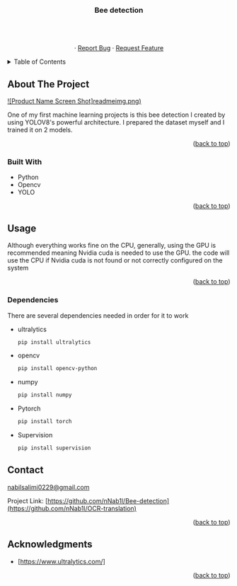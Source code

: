 <!-- Improved compatibility of back to top link: See: https://github.com/othneildrew/Best-README-Template/pull/73 -->
<a name="readme-top"></a>
<!--
*** Thanks for checking out the Best-README-Template. If you have a suggestion
*** that would make this better, please fork the repo and create a pull request
*** or simply open an issue with the tag "enhancement".
*** Don't forget to give the project a star!
*** Thanks again! Now go create something AMAZING! :D
-->



<!-- PROJECT SHIELDS -->
<!--
*** I'm using markdown "reference style" links for readability.
*** Reference links are enclosed in brackets [ ] instead of parentheses ( ).
*** See the bottom of this document for the declaration of the reference variables
*** for contributors-url, forks-url, etc. This is an optional, concise syntax you may use.
*** https://www.markdownguide.org/basic-syntax/#reference-style-links
-->

<!-- PROJECT LOGO -->
<br />
<div align="center">

<h3 align="center">Bee detection</h3>

  <p align="center">
    <br />
    <br />
    <br />
    ·
    <a href="https://github.com/nNab1l/Bee-detection/issues">Report Bug</a>
    ·
    <a href="https://github.com/nNab1l/Bee-detection/issues">Request Feature</a>
  </p>
</div>



<!-- TABLE OF CONTENTS -->
<details>
  <summary>Table of Contents</summary>
  <ol>
    <li>
      <a href="#about-the-project">About The Project</a>
      <ul>
        <li><a href="#built-with">Built With</a></li>
      </ul>
    </li>
    <li><a href="#usage">Usage</a></li>
    <li><a href="#usage">Dependencies</a></li>
    <li><a href="#contact">Contact</a></li>
    <li><a href="#acknowledgments">Acknowledgments</a></li>
  </ol>
</details>



<!-- ABOUT THE PROJECT -->
## About The Project

[![Product Name Screen Shot]readmeimg.png)](usage)

One of my first machine learning projects is this bee detection I created
by using YOLOV8's powerful architecture. I prepared the dataset myself and
I trained it on 2 models.

<p align="right">(<a href="#readme-top">back to top</a>)</p>



### Built With

* Python
* Opencv
* YOLO


<p align="right">(<a href="#readme-top">back to top</a>)</p>



<!-- USAGE EXAMPLES -->
## Usage

Although everything works fine on the CPU, generally, using the 
GPU is recommended meaning Nvidia cuda is needed to use the GPU.
the code will use the CPU if Nvidia cuda is not found or
not correctly configured on the system

<p align="right">(<a href="#readme-top">back to top</a>)</p>


### Dependencies

There are several dependencies needed in order for it
to work 

* ultralytics
  ```sh
  pip install ultralytics
  ```
* opencv
  ```sh
  pip install opencv-python
  ```
* numpy
  ```sh
  pip install numpy
  ```
* Pytorch
  ```sh
  pip install torch
  ```
* Supervision
  ```sh
  pip install supervision
  ```


<!-- CONTACT -->
## Contact

nabilsalimi0229@gmail.com

Project Link: [https://github.com/nNab1l/Bee-detection](https://github.com/nNab1l/OCR-translation)

<p align="right">(<a href="#readme-top">back to top</a>)</p>



<!-- ACKNOWLEDGMENTS -->
## Acknowledgments

* [https://www.ultralytics.com/]


<p align="right">(<a href="#readme-top">back to top</a>)</p>



<!-- MARKDOWN LINKS & IMAGES -->
<!-- https://www.markdownguide.org/basic-syntax/#reference-style-links -->
[contributors-shield]: https://img.shields.io/github/contributors/github_username/repo_name.svg?style=for-the-badge
[contributors-url]: https://github.com/github_username/repo_name/graphs/contributors
[forks-shield]: https://img.shields.io/github/forks/github_username/repo_name.svg?style=for-the-badge
[forks-url]: https://github.com/github_username/repo_name/network/members
[stars-shield]: https://img.shields.io/github/stars/github_username/repo_name.svg?style=for-the-badge
[stars-url]: https://github.com/github_username/OCR-translation/stargazers
[issues-shield]: https://img.shields.io/github/issues/github_username/repo_name.svg?style=for-the-badge
[issues-url]: https://github.com/github_username/repo_name/issues
[license-shield]: https://img.shields.io/github/license/github_username/repo_name.svg?style=for-the-badge
[license-url]: https://github.com/github_username/repo_name/blob/master/LICENSE.txt
[linkedin-shield]: https://img.shields.io/badge/-LinkedIn-black.svg?style=for-the-badge&logo=linkedin&colorB=555
[linkedin-url]: www.linkedin.com/in/nabil-salimi-5a5616267
